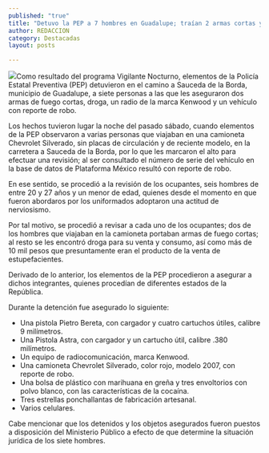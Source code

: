 ```yaml
---
published: "true"
title: "Detuvo la PEP a 7 hombres en Guadalupe; traían 2 armas cortas y droga "
author: REDACCION
category: Destacadas
layout: posts

---
```


![](http://i.imgur.com/KICOBbim.jpg)Como resultado del programa Vigilante Nocturno, elementos de la Policía Estatal Preventiva (PEP) detuvieron en el camino a Sauceda de la Borda, municipio de Guadalupe, a siete personas a las que les aseguraron dos armas de fuego cortas, droga, un radio de la marca Kenwood y un vehículo con reporte de robo.

Los hechos tuvieron lugar la noche del pasado sábado, cuando elementos de la PEP observaron a varias personas que viajaban en una camioneta Chevrolet Silverado, sin placas de circulación y de reciente modelo, en la carretera a Sauceda de la Borda, por lo que les marcaron el alto para efectuar una revisión; al ser consultado el número de serie del vehículo en la base de datos de Plataforma México resultó con reporte de robo.

En ese sentido, se procedió a la revisión de los ocupantes, seis hombres de entre 20 y 27 años y un menor de edad, quienes desde el momento en que fueron abordaros por los uniformados adoptaron una actitud de nerviosismo.

Por tal motivo, se procedió a revisar a cada uno de los ocupantes; dos de los hombres que viajaban en la camioneta portaban armas de fuego cortas; al resto se les encontró droga para su venta y consumo, así como más de 10 mil pesos que presuntamente eran el producto de la venta de estupefacientes.

Derivado de lo anterior, los elementos de la PEP procedieron a asegurar a dichos integrantes, quienes procedían de diferentes  estados de la República. 

Durante la detención fue asegurado lo siguiente:

- Una pistola Pietro Bereta, con cargador y cuatro cartuchos útiles, calibre 9 milímetros.
- Una Pistola Astra, con cargador y un cartucho útil, calibre .380 milímetros.
- Un equipo de radiocomunicación, marca Kenwood.
- Una camioneta Chevrolet Silverado, color rojo, modelo 2007, con reporte de robo.
- Una bolsa de plástico con marihuana en greña y tres envoltorios con polvo blanco, con las características de la cocaína.
- Tres estrellas ponchallantas de fabricación artesanal.
- Varios celulares.

Cabe mencionar que los detenidos y los objetos asegurados fueron puestos a disposición del Ministerio Público a efecto de que determine la situación jurídica de los siete hombres.
